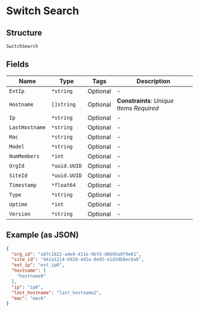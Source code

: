 
# Switch Search

## Structure

`SwitchSearch`

## Fields

| Name | Type | Tags | Description |
|  --- | --- | --- | --- |
| `ExtIp` | `*string` | Optional | - |
| `Hostname` | `[]string` | Optional | **Constraints**: *Unique Items Required* |
| `Ip` | `*string` | Optional | - |
| `LastHostname` | `*string` | Optional | - |
| `Mac` | `*string` | Optional | - |
| `Model` | `*string` | Optional | - |
| `NumMembers` | `*int` | Optional | - |
| `OrgId` | `*uuid.UUID` | Optional | - |
| `SiteId` | `*uuid.UUID` | Optional | - |
| `Timestamp` | `*float64` | Optional | - |
| `Type` | `*string` | Optional | - |
| `Uptime` | `*int` | Optional | - |
| `Version` | `*string` | Optional | - |

## Example (as JSON)

```json
{
  "org_id": "a97c1b22-a4e9-411e-9bfd-d8695a0f9e61",
  "site_id": "441a1214-6928-442a-8e92-e1d34b8ec6a6",
  "ext_ip": "ext_ip0",
  "hostname": [
    "hostname0"
  ],
  "ip": "ip6",
  "last_hostname": "last_hostname2",
  "mac": "mac6"
}
```

